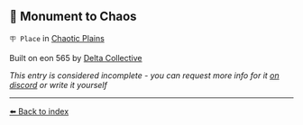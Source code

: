 ## 🎲 Monument to Chaos

`🪧 Place` in [Chaotic Plains](/chaotic_plains.md)

Built on eon 565 by [Delta Collective](/delta_collective.md)

_This entry is considered incomplete - you can request more info for it [on discord](<https://discord.com/channels/562910943848169472/1173922660489633802>) or write it yourself_


----------
[⬅️ Back to index](/index.md#74a0_s)